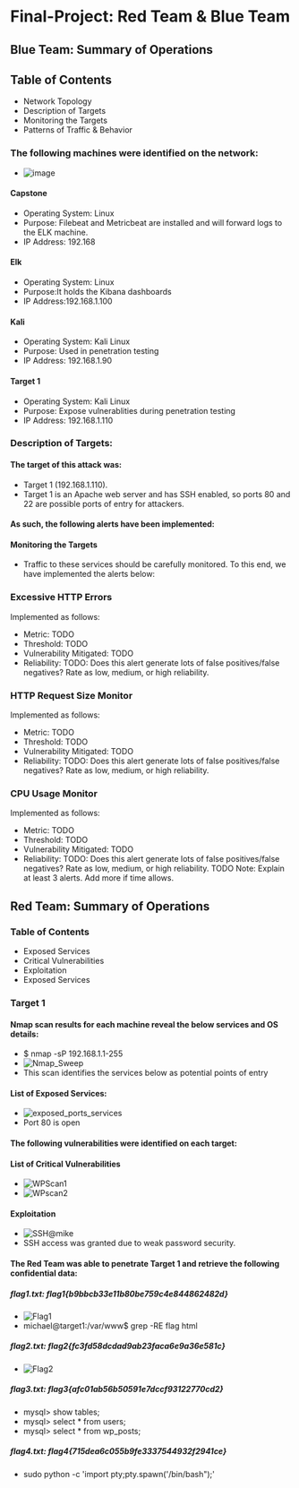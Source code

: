 # Final-Project: Red Team & Blue Team

## Blue Team: Summary of Operations

## Table of Contents
- Network Topology
- Description of Targets
- Monitoring the Targets
- Patterns of Traffic & Behavior

### The following machines were identified on the network:
- ![image](https://user-images.githubusercontent.com/79546857/129990800-50515072-34be-4217-82a1-46c301f08655.png)

#### Capstone
- Operating System: Linux
- Purpose: Filebeat and Metricbeat are installed and will forward logs to the ELK machine. 
- IP Address: 192.168    

#### Elk 
- Operating System: Linux
- Purpose:It holds the Kibana dashboards
- IP Address:192.168.1.100

#### Kali
- Operating System: Kali Linux
- Purpose: Used in penetration testing
- IP Address: 192.168.1.90

#### Target 1
- Operating System: Kali Linux
- Purpose: Expose vulnerablities during penetration testing
- IP Address: 192.168.1.110


### Description of Targets:

#### The target of this attack was: 
- Target 1 (192.168.1.110).
- Target 1 is an Apache web server and has SSH enabled, so ports 80 and 22 are possible ports of entry for attackers.
#### As such, the following alerts have been implemented:

#### Monitoring the Targets
- Traffic to these services should be carefully monitored. To this end, we have implemented the alerts below:

### Excessive HTTP Errors 
Implemented as follows:

- Metric: TODO
- Threshold: TODO
- Vulnerability Mitigated: TODO
- Reliability: TODO: Does this alert generate lots of false positives/false negatives? Rate as low, medium, or high reliability.

### HTTP Request Size Monitor
Implemented as follows:

- Metric: TODO
- Threshold: TODO
- Vulnerability Mitigated: TODO
- Reliability: TODO: Does this alert generate lots of false positives/false negatives? Rate as low, medium, or high reliability.

### CPU Usage Monitor
Implemented as follows:

- Metric: TODO
- Threshold: TODO
- Vulnerability Mitigated: TODO
- Reliability: TODO: Does this alert generate lots of false positives/false negatives? Rate as low, medium, or high reliability.
TODO Note: Explain at least 3 alerts. Add more if time allows.

## Red Team: Summary of Operations

### Table of Contents
- Exposed Services
- Critical Vulnerabilities
- Exploitation
- Exposed Services

### Target 1
#### Nmap scan results for each machine reveal the below services and OS details:
- $ nmap -sP 192.168.1.1-255
- ![Nmap_Sweep](https://user-images.githubusercontent.com/79546857/129990470-4f30b006-3ff5-4561-8b7e-1800fe0a74aa.JPG)
- This scan identifies the services below as potential points of entry

#### List of Exposed Services:
- ![exposed_ports_services](https://user-images.githubusercontent.com/79546857/129991072-c9bf61f0-c040-4f35-b55d-fb9317a765ca.JPG)
- Port 80 is open 

#### The following vulnerabilities were identified on each target:


#### List of Critical Vulnerabilities
- ![WPScan1](https://user-images.githubusercontent.com/79546857/129991959-81851384-99f4-41eb-bbd9-4e1c0945c287.JPG)
- ![WPscan2](https://user-images.githubusercontent.com/79546857/129991980-523aac90-5f04-40de-9df7-bd7880ee9301.JPG)

#### Exploitation
- ![SSH@mike](https://user-images.githubusercontent.com/79546857/129992040-312767fb-d0b7-496f-a43a-41884f61cfd1.JPG)
- SSH access was granted due to weak password security. 

#### The Red Team was able to penetrate Target 1 and retrieve the following confidential data:

##### flag1.txt: flag1{b9bbcb33e11b80be759c4e844862482d}
- ![Flag1](https://user-images.githubusercontent.com/79546857/129992218-82f6f52f-239c-46d0-8db6-37b0a57efdf7.JPG)
- michael@target1:/var/www$ grep -RE flag html

##### flag2.txt: flag2{fc3fd58dcdad9ab23faca6e9a36e581c}
- ![Flag2](https://user-images.githubusercontent.com/79546857/129992231-2f215c98-1a2d-40f8-ade9-71aff735515f.JPG)

##### flag3.txt: flag3{afc01ab56b50591e7dccf93122770cd2}
- mysql> show tables;
- mysql> select * from users;
- mysql> select * from wp_posts;

##### flag4.txt: flag4{715dea6c055b9fe3337544932f2941ce}
- sudo python -c 'import pty;pty.spawn('/bin/bash");'
